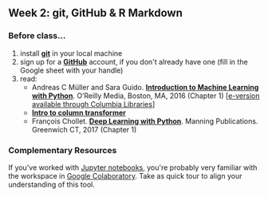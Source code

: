 ## Week 2: git, GitHub & R Markdown

### Before class...

1. install [__git__](https://git-scm.com/downloads) in your local machine
2. sign up for a [__GitHub__](https://github.com) account, if you don't already have one (fill in the Google sheet with your handle)
3. read:
	* Andreas C M&uuml;ller and Sara Guido. [__Introduction to Machine Learning with Python__](https://www.oreilly.com/library/view/introduction-to-machine/9781449369880/). O’Reilly Media, Boston, MA, 2016 (Chapter 1) [[e-version available through Columbia Libraries](https://web-p-ebscohost-com.ezproxy.cul.columbia.edu/ehost/detail/detail?vid=0&sid=717e7b82-5369-4bcb-9d5b-114cec870a9f%40redis&bdata=JnNpdGU9ZWhvc3QtbGl2ZSZzY29wZT1zaXRl#AN=1361381&db=nlebk)]
	* [**Intro to column transformer**](https://jorisvandenbossche.github.io/blog/2018/05/28/scikit-learn-columntransformer/)
	* Fran&ccedil;ois Chollet. [__Deep Learning with Python__](https://www.manning.com/books/deep-learning-with-python-second-edition?gclid=EAIaIQobChMIpMGs9LWq9AIVGWKGCh3-ZAiREAAYASAAEgIOY_D_BwE). Manning Publications. Greenwich CT, 2017 (Chapter 1)


### Complementary Resources

If you've worked with [Jupyter notebooks](https://jupyter.org), you're probably very familiar with the workspace in [Google Colaboratory](https://colab.research.google.com/notebooks/basic_features_overview.ipynb). Take as quick tour to align your understanding of this tool. 
